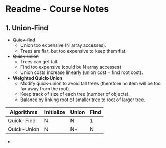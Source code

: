 # **Readme - Course Notes**
## 1. Union-Find
* ~~Quick-find~~
  - Union too expensive (N array accesses).
  - Trees are flat, but too expensive to keep them flat.
* ~~Quick-union~~
  - Trees can get tall.
  - Find too expensive (could be N array accesses) 
  - Union costs increase linearly (union cost + find root cost).
 * **Weighted Quick-Union**
   - Modify quick-union to avoid tall trees (therefore no item will be too far away from the root).
   - Keep track of size of each tree (number of objects).
   - Balance by linking root of smaller tree to root of larger tree.

 | Algorithms  | Initialize | Union | Find|
 |-------------|------------|-------|-----|
 | Quick-Find  | N          | N     | 1   |
 | Quick-Union | N          | N+    | N   | 


   - 
